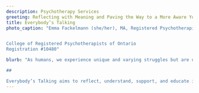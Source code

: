 ```yaml
---
description: Psychotherapy Services 
greeting: Reflecting with Meaning and Paving the Way to a More Aware You
title: Everybody’s Talking 
photo_caption: "Emma Fackelmann (she/her), MA, Registered Psychotherapist  


College of Registered Psychotherapists of Ontario   
Registration #10480"

blurb: "As humans, we experience unique and varying struggles but are unsure how to manage life with fulfilled stability. Opening up about these struggles can feel overwhelming and awkward, or we may feel like we are “dumping” on those around us. Having a therapist to supportively listen, empathize, and constructively help guide your mental health plan can make the journey of healing with resiliency and self-compassion lighter and less isolating. 

##  

Everybody’s Talking aims to reflect, understand, support, and educate individuals across Ontario and the Hamilton/Halton community. Within the safe space we extend during our sessions, we stay inclusive, nonjudgemental, flexible, and genuinely extend unconditional positive regard. We walk beside you and relate with your emotional self, explore your inner world, and collaboratively develop coping strategies suitable for your needs. There is no linear way through therapy, and there is no “right” way either; there are multiple ways so that everyone can be included."
---
```




